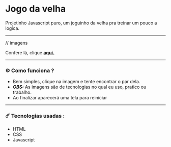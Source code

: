 # Jogo da velha
Projetinho Javascript puro, um joguinho da velha pra treinar um pouco a logica.

---
// imagens

Confere lá, clique **[aqui.](https://jogo-da-memoria-sigma.vercel.app/)**

---

### ⚙️ Como funciona ?
- Bem simples, clique na imagem e tente encontrar o par dela.
- ***OBS:*** As imagens são de tecnologias no qual eu uso, pratico ou trabalho.
- Ao finalizar aparecerá uma tela para reiniciar

---

### ☄️ Tecnologias usadas :

- HTML
- CSS
- Javascript
